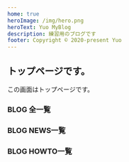 ```yaml
---
home: true
heroImage: /img/hero.png
heroText: Yuo MyBlog
description: 練習用のブログです
footer: Copyright © 2020-present Yuo
---
```

## トップページです。
この画面はトップページです。

<h3>BLOG 全一覧</h3>
<PostList folder="/blog" />

<h3>BLOG NEWS一覧</h3>
<PostList folder="/blog" category="news"/>

<h3>BLOG HOWTO一覧</h3>
<PostList folder="/blog" category="howto"/>